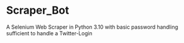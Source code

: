 # Scraper_Bot
A Selenium Web Scraper in Python 3.10 with basic password handling sufficient to handle a Twitter-Login
